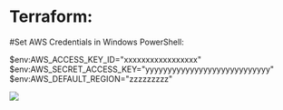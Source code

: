 # Terraform:<BR>

#Set AWS Credentials in Windows PowerShell:<BR>

$env:AWS_ACCESS_KEY_ID="xxxxxxxxxxxxxxxxx"
$env:AWS_SECRET_ACCESS_KEY="yyyyyyyyyyyyyyyyyyyyyyyyyyyy"
$env:AWS_DEFAULT_REGION="zzzzzzzzz"


<img src="https://www.google.com/url?sa=i&url=https%3A%2F%2Fwww.terraform.io%2F&psig=AOvVaw0SA11_sKdXTknHn3ZIJ4aN&ust=1588433914595000&source=images&cd=vfe&ved=0CAIQjRxqFwoTCPj2_s6Ak-kCFQAAAAAdAAAAABAD"><br>


